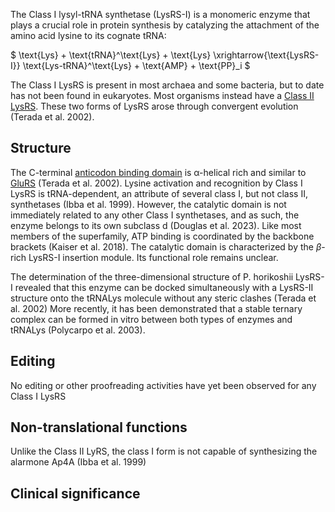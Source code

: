 
The Class I lysyl-tRNA synthetase (LysRS-I) is a monomeric enzyme that plays a crucial role in protein synthesis by catalyzing the attachment of the amino acid lysine to its cognate tRNA:




$ \text{Lys} + \text{tRNA}^\text{Lys} + \text{Lys} \xrightarrow{\text{LysRS-I}} \text{Lys-tRNA}^\text{Lys} + \text{AMP} + \text{PP}_i  $




The Class I LysRS is present in most archaea and some bacteria, but to date has not been found in eukaryotes. Most organisms instead have a [Class II LysRS](/class2/lys). These two forms of LysRS arose through convergent evolution (Terada et al. 2002). 




## Structure

The C-terminal [anticodon binding domain](/d/ek) is &alpha;-helical rich and similar to [GluRS](/class1/glu1) (Terada et al. 2002).  Lysine activation and recognition by Class I LysRS is tRNA-dependent, an attribute of several class I, but not class II, synthetases (Ibba et al. 1999).
However, the catalytic domain is not immediately related to any other Class I synthetases, and as such, the enzyme belongs to its own subclass d (Douglas et al. 2023). 
Like most members of the superfamily, ATP binding is coordinated by the backbone brackets (Kaiser et al. 2018). 
The catalytic domain is characterized by the $\beta$-rich LysRS-I insertion module. Its functional role remains unclear. 

The determination of the three-dimensional structure of P. horikoshii LysRS-I revealed that this enzyme can be docked simultaneously with a LysRS-II structure onto the tRNALys molecule without any steric clashes (Terada et al. 2002) More recently, it has been demonstrated that a stable ternary complex can be formed in vitro between both types of enzymes and tRNALys (Polycarpo et al. 2003).

## Editing
No editing or other proofreading activities have yet been observed for any Class I LysRS


## Non-translational functions

Unlike the Class II LyRS, the class I form is not capable of synthesizing the alarmone Ap4A (Ibba et al. 1999)

## Clinical significance



